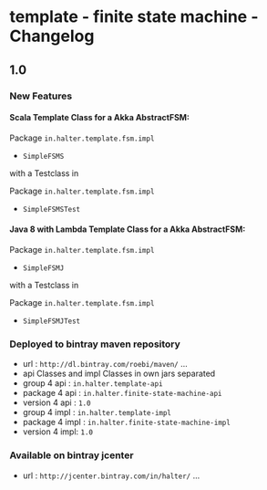 # template - finite state machine - Changelog

## 1.0

### New Features

#### Scala Template Class for a Akka AbstractFSM:

Package `in.halter.template.fsm.impl`

- `SimpleFSMS`

with a Testclass in

Package `in.halter.template.fsm.impl`

- `SimpleFSMSTest`

#### Java 8 with Lambda Template Class for a Akka AbstractFSM:

Package `in.halter.template.fsm.impl`

- `SimpleFSMJ`

with a Testclass in

Package `in.halter.template.fsm.impl`

- `SimpleFSMJTest`

### Deployed to bintray maven repository

- url : `http://dl.bintray.com/roebi/maven/` ...
- api Classes and impl Classes in own jars separated
- group 4 api : `in.halter.template-api`
- package 4 api : `in.halter.finite-state-machine-api`
- version 4 api : `1.0`
- group 4 impl : `in.halter.template-impl`
- package 4 impl : `in.halter.finite-state-machine-impl`
- version 4 impl: `1.0`

### Available on bintray jcenter

- url : `http://jcenter.bintray.com/in/halter/` ...

